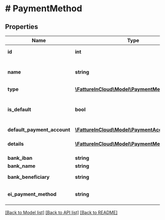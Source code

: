 # # PaymentMethod

## Properties

Name | Type | Description | Notes
------------ | ------------- | ------------- | -------------
**id** | **int** | Unique identifier | [optional]
**name** | **string** | Name of the payment method |
**type** | [**\FattureInCloud\Model\PaymentMethodType**](PaymentMethodType.md) |  | [optional]
**is_default** | **bool** | Determines if this is the default payment method. | [optional]
**default_payment_account** | [**\FattureInCloud\Model\PaymentAccount**](PaymentAccount.md) |  | [optional]
**details** | [**\FattureInCloud\Model\PaymentMethodDetails[]**](PaymentMethodDetails.md) | Method details rows | [optional]
**bank_iban** | **string** | Bank iban | [optional]
**bank_name** | **string** | Bank name | [optional]
**bank_beneficiary** | **string** | Bank beneficiary | [optional]
**ei_payment_method** | **string** | EInvoice payment method | [optional]

[[Back to Model list]](../../README.md#models) [[Back to API list]](../../README.md#endpoints) [[Back to README]](../../README.md)
